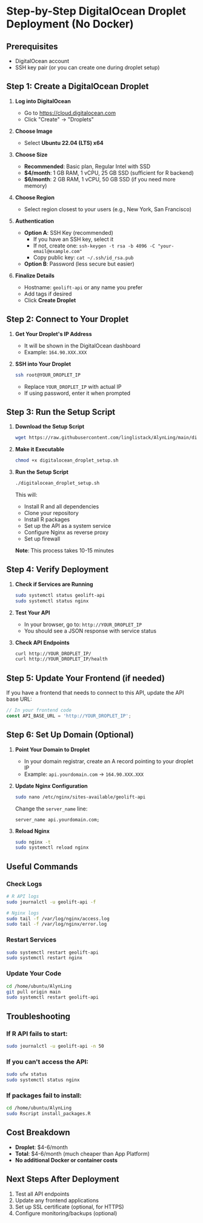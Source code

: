 # Step-by-Step DigitalOcean Droplet Deployment (No Docker)

## Prerequisites
- DigitalOcean account
- SSH key pair (or you can create one during droplet setup)

## Step 1: Create a DigitalOcean Droplet

1. **Log into DigitalOcean**
   - Go to https://cloud.digitalocean.com
   - Click "Create" → "Droplets"

2. **Choose Image**
   - Select **Ubuntu 22.04 (LTS) x64**

3. **Choose Size**
   - **Recommended**: Basic plan, Regular Intel with SSD
   - **$4/month**: 1 GB RAM, 1 vCPU, 25 GB SSD (sufficient for R backend)
   - **$6/month**: 2 GB RAM, 1 vCPU, 50 GB SSD (if you need more memory)

4. **Choose Region**
   - Select region closest to your users (e.g., New York, San Francisco)

5. **Authentication**
   - **Option A**: SSH Key (recommended)
     - If you have an SSH key, select it
     - If not, create one: `ssh-keygen -t rsa -b 4096 -C "your-email@example.com"`
     - Copy public key: `cat ~/.ssh/id_rsa.pub`
   - **Option B**: Password (less secure but easier)

6. **Finalize Details**
   - Hostname: `geolift-api` or any name you prefer
   - Add tags if desired
   - Click **Create Droplet**

## Step 2: Connect to Your Droplet

1. **Get Your Droplet's IP Address**
   - It will be shown in the DigitalOcean dashboard
   - Example: `164.90.XXX.XXX`

2. **SSH into Your Droplet**
   ```bash
   ssh root@YOUR_DROPLET_IP
   ```
   - Replace `YOUR_DROPLET_IP` with actual IP
   - If using password, enter it when prompted

## Step 3: Run the Setup Script

1. **Download the Setup Script**
   ```bash
   wget https://raw.githubusercontent.com/linglistack/AlynLing/main/digitalocean_droplet_setup.sh
   ```

2. **Make it Executable**
   ```bash
   chmod +x digitalocean_droplet_setup.sh
   ```

3. **Run the Setup Script**
   ```bash
   ./digitalocean_droplet_setup.sh
   ```
   
   This will:
   - Install R and all dependencies
   - Clone your repository
   - Install R packages
   - Set up the API as a system service
   - Configure Nginx as reverse proxy
   - Set up firewall

   **Note**: This process takes 10-15 minutes

## Step 4: Verify Deployment

1. **Check if Services are Running**
   ```bash
   sudo systemctl status geolift-api
   sudo systemctl status nginx
   ```

2. **Test Your API**
   - In your browser, go to: `http://YOUR_DROPLET_IP`
   - You should see a JSON response with service status

3. **Check API Endpoints**
   ```bash
   curl http://YOUR_DROPLET_IP/
   curl http://YOUR_DROPLET_IP/health
   ```

## Step 5: Update Your Frontend (if needed)

If you have a frontend that needs to connect to this API, update the API base URL:

```javascript
// In your frontend code
const API_BASE_URL = 'http://YOUR_DROPLET_IP';
```

## Step 6: Set Up Domain (Optional)

1. **Point Your Domain to Droplet**
   - In your domain registrar, create an A record pointing to your droplet IP
   - Example: `api.yourdomain.com` → `164.90.XXX.XXX`

2. **Update Nginx Configuration**
   ```bash
   sudo nano /etc/nginx/sites-available/geolift-api
   ```
   
   Change the `server_name` line:
   ```nginx
   server_name api.yourdomain.com;
   ```

3. **Reload Nginx**
   ```bash
   sudo nginx -t
   sudo systemctl reload nginx
   ```

## Useful Commands

### Check Logs
```bash
# R API logs
sudo journalctl -u geolift-api -f

# Nginx logs
sudo tail -f /var/log/nginx/access.log
sudo tail -f /var/log/nginx/error.log
```

### Restart Services
```bash
sudo systemctl restart geolift-api
sudo systemctl restart nginx
```

### Update Your Code
```bash
cd /home/ubuntu/AlynLing
git pull origin main
sudo systemctl restart geolift-api
```

## Troubleshooting

### If R API fails to start:
```bash
sudo journalctl -u geolift-api -n 50
```

### If you can't access the API:
```bash
sudo ufw status
sudo systemctl status nginx
```

### If packages fail to install:
```bash
cd /home/ubuntu/AlynLing
sudo Rscript install_packages.R
```

## Cost Breakdown
- **Droplet**: $4-6/month
- **Total**: $4-6/month (much cheaper than App Platform)
- **No additional Docker or container costs**

## Next Steps After Deployment
1. Test all API endpoints
2. Update any frontend applications
3. Set up SSL certificate (optional, for HTTPS)
4. Configure monitoring/backups (optional) 